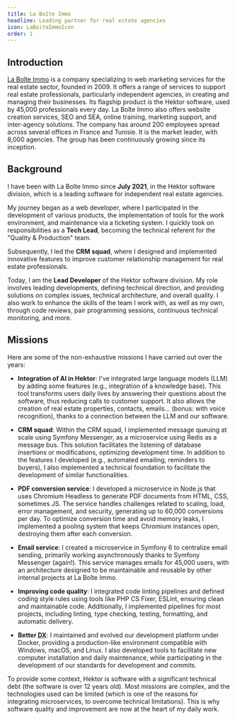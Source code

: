 ```yaml
---
title: La Boîte Immo
headline: Leading partner for real estate agencies
icon: LaBoiteImmoIcon
order: 1
---
```


## Introduction

<a href="https://www.la-boite-immo.com" target="_blank">La Boîte Immo</a> is a company specializing in web marketing services for the real estate sector, founded in 2009. It offers a range of services to support real estate professionals, particularly independent agencies, in creating and managing their businesses. Its flagship product is the Hektor software, used by 45,000 professionals every day. La Boîte Immo also offers website creation services, SEO and SEA, online training, marketing support, and inter-agency solutions. The company has around 200 employees spread across several offices in France and Tunisie. It is the market leader, with 8,000 agencies. The group has been continuously growing since its inception.

## Background

I have been with La Boîte Immo since **July 2021**, in the Hektor software division, which is a leading software for independent real estate agencies.

My journey began as a web developer, where I participated in the development of various products, the implementation of tools for the work environment, and maintenance via a ticketing system. I quickly took on responsibilities as a **Tech Lead**, becoming the technical referent for the "Quality & Production" team.

Subsequently, I led the **CRM squad**, where I designed and implemented innovative features to improve customer relationship management for real estate professionals.

Today, I am the **Lead Developer** of the Hektor software division. My role involves leading developments, defining technical direction, and providing solutions on complex issues, technical architecture, and overall quality. I also work to enhance the skills of the team I work with, as well as my own, through code reviews, pair programming sessions, continuous technical monitoring, and more.

## Missions

Here are some of the non-exhaustive missions I have carried out over the years:

- **Integration of AI in Hektor**: I've integrated large language models (LLM) by adding some features (e.g., integration of a knowledge base). This tool transforms users daily lives by answering their questions about the software, thus reducing calls to customer support. It also allows the creation of real estate properties, contacts, emails... (bonus: with voice recognition), thanks to a connection between the LLM and our software.

- **CRM squad**: Within the CRM squad, I implemented message queuing at scale using Symfony Messenger, as a microservice using Redis as a message bus. This solution facilitates the listening of database insertions or modifications, optimizing development time. In addition to the features I developed (e.g., automated emailing, reminders to buyers), I also implemented a technical foundation to facilitate the development of similar functionalities.

- **PDF conversion service**: I developed a microservice in Node.js that uses Chromium Headless to generate PDF documents from HTML, CSS, sometimes JS. The service handles challenges related to scaling, load, error management, and security, generating up to 60,000 conversions per day. To optimize conversion time and avoid memory leaks, I implemented a pooling system that keeps Chromium instances open, destroying them after each conversion.

- **Email service**: I created a microservice in Symfony 6 to centralize email sending, primarily working asynchronously thanks to Symfony Messenger (again!). This service manages emails for 45,000 users, with an architecture designed to be maintainable and reusable by other internal projects at La Boîte Immo.

- **Improving code quality**: I integrated code linting pipelines and defined coding style rules using tools like PHP CS Fixer, ESLint, ensuring clean and maintainable code. Additionally, I implemented pipelines for most projects, including linting, type checking, testing, formatting, and automatic delivery.

- **Better <abbr title="Developer Experience">DX</abbr>**: I maintained and evolved our development platform under Docker, providing a production-like environment compatible with Windows, macOS, and Linux. I also developed tools to facilitate new computer installation and daily maintenance, while participating in the development of our standards for development and commits.

To provide some context, Hektor is software with a significant technical debt (the software is over 12 years old). Most missions are complex, and the technologies used can be limited (which is one of the reasons for integrating microservices, to overcome technical limitations). This is why software quality and improvement are now at the heart of my daily work.
